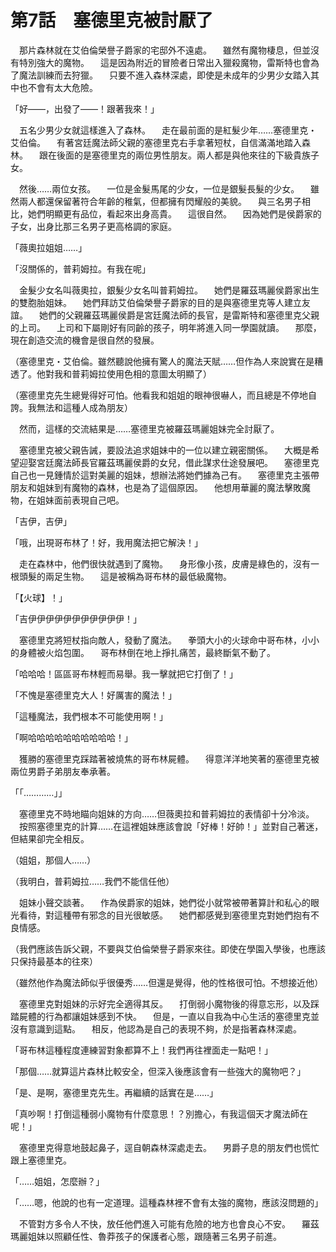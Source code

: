 # 第7話　塞德里克被討厭了

　那片森林就在艾伯倫榮譽子爵家的宅邸外不遠處。
　雖然有魔物棲息，但並沒有特別強大的魔物。
　這是因為附近的冒險者日常出入獵殺魔物，雷斯特也會為了魔法訓練而去狩獵。
　只要不進入森林深處，即使是未成年的少男少女踏入其中也不會有太大危險。

「好——，出發了——！跟著我來！」

　五名少男少女就這樣進入了森林。
　走在最前面的是紅髮少年……塞德里克・艾伯倫。
　有著宮廷魔法師父親的塞德里克右手拿著短杖，自信滿滿地踏入森林。
　跟在後面的是塞德里克的兩位男性朋友。兩人都是與他來往的下級貴族子女。

　然後……兩位女孩。
　一位是金髮馬尾的少女，一位是銀髮長髮的少女。
　雖然兩人都還保留著符合年齡的稚氣，但都擁有閃耀般的美貌。
　與三名男子相比，她們明顯更有品位，看起來出身高貴。
　這很自然。
　因為她們是侯爵家的子女，出身比那三名男子更高格調的家庭。

「薇奧拉姐姐……」

「沒關係的，普莉姆拉。有我在呢」

　金髮少女名叫薇奧拉，銀髮少女名叫普莉姆拉。
　她們是羅茲瑪麗侯爵家出生的雙胞胎姐妹。
　她們拜訪艾伯倫榮譽子爵家的目的是與塞德里克等人建立友誼。
　她們的父親羅茲瑪麗侯爵是宮廷魔法師的長官，是雷斯特和塞德里克父親的上司。
　上司和下屬剛好有同齡的孩子，明年將進入同一學園就讀。
　那麼，現在創造交流的機會是很自然的發展。

（塞德里克・艾伯倫。雖然聽說他擁有驚人的魔法天賦……但作為人來說實在是糟透了。他對我和普莉姆拉使用色相的意圖太明顯了）

（塞德里克先生總覺得好可怕。他看我和姐姐的眼神很嚇人，而且總是不停地自誇。我無法和這種人成為朋友）

　然而，這樣的交流結果是……塞德里克被羅茲瑪麗姐妹完全討厭了。

　塞德里克被父親告誡，要設法追求姐妹中的一位以建立親密關係。
　大概是希望迎娶宮廷魔法師長官羅茲瑪麗侯爵的女兒，借此謀求仕途發展吧。
　塞德里克自己也一見鍾情於這對美麗的姐妹，想辦法將她們據為己有。
　塞德里克主張帶朋友和姐妹到有魔物的森林，也是為了這個原因。
　他想用華麗的魔法擊敗魔物，在姐妹面前表現自己吧。

「吉伊，吉伊」

「哦，出現哥布林了！好，我用魔法把它解決！」

　走在森林中，他們很快就遇到了魔物。
　身形像小孩，皮膚是綠色的，沒有一根頭髮的兩足生物。
　這是被稱為哥布林的最低級魔物。

「【火球】！」

「吉伊伊伊伊伊伊伊伊伊伊伊！」

　塞德里克將短杖指向敵人，發動了魔法。
　拳頭大小的火球命中哥布林，小小的身體被火焰包圍。
　哥布林倒在地上掙扎痛苦，最終斷氣不動了。

「哈哈哈！區區哥布林輕而易舉。我一擊就把它打倒了！」

「不愧是塞德里克大人！好厲害的魔法！」

「這種魔法，我們根本不可能使用啊！」

「啊哈哈哈哈哈哈哈哈哈哈！」

　獲勝的塞德里克踩踏著被燒焦的哥布林屍體。
　得意洋洋地笑著的塞德里克被兩位男爵子弟朋友奉承著。

「「…………」」

　塞德里克不時地瞄向姐妹的方向……但薇奧拉和普莉姆拉的表情卻十分冷淡。
　按照塞德里克的計算……在這裡姐妹應該會說「好棒！好帥！」並對自己著迷，但結果卻完全相反。

（姐姐，那個人……）

（我明白，普莉姆拉……我們不能信任他）

　姐妹小聲交談著。
　作為侯爵家的姐妹，她們從小就常被帶著算計和私心的眼光看待，對這種帶有邪念的目光很敏感。
　她們都感覺到塞德里克對她們抱有不良情感。

（我們應該告訴父親，不要與艾伯倫榮譽子爵家來往。即使在學園入學後，也應該只保持最基本的往來）

（雖然他作為魔法師似乎很優秀……但還是覺得，他的性格很可怕。不想接近他）

　塞德里克對姐妹的示好完全適得其反。
　打倒弱小魔物後的得意忘形，以及踩踏屍體的行為都讓姐妹感到不快。
　但是，一直以自我為中心生活的塞德里克並沒有意識到這點。
　相反，他認為是自己的表現不夠，於是指著森林深處。

「哥布林這種程度連練習對象都算不上！我們再往裡面走一點吧！」

「那個……就算這片森林比較安全，但深入後應該會有一些強大的魔物吧？」

「是、是啊，塞德里克先生。再繼續的話實在是……」

「真吵啊！打倒這種弱小魔物有什麼意思！？別擔心，有我這個天才魔法師在呢！」

　塞德里克得意地鼓起鼻子，逕自朝森林深處走去。
　男爵子息的朋友們也慌忙跟上塞德里克。

「……姐姐，怎麼辦？」

「……嗯，他說的也有一定道理。這種森林裡不會有太強的魔物，應該沒問題的」

　不管對方多令人不快，放任他們進入可能有危險的地方也會良心不安。
　羅茲瑪麗姐妹以照顧任性、魯莽孩子的保護者心態，跟隨著三名男子前進。